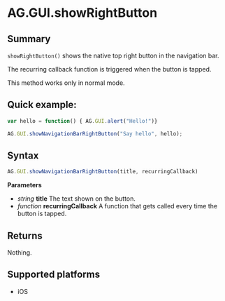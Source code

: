 # AG.GUI.showRightButton

## Summary
`showRightButton()` shows the native top right button in the navigation bar.

The recurring callback function is triggered when the button is tapped.

This method works only in normal mode.

## Quick example:
```javascript
var hello = function() { AG.GUI.alert("Hello!")}

AG.GUI.showNavigationBarRightButton("Say hello", hello);
```

## Syntax
```javascript
AG.GUI.showNavigationBarRightButton(title, recurringCallback)
```

**Parameters**

* *string* **title**
  The text shown on the button.
* *function* **recurringCallback**
  A function that gets called every time the button is tapped.

## Returns
Nothing.

## Supported platforms
* iOS